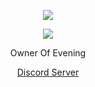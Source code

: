 <p align="center">  
<img src="[https://media.tenor.com/Pwn9ZYb7C2QAAAAi/gengar-pokemon.gif](https://www.icegif.com/wp-content/uploads/2022/12/icegif-1699.gif)">
</p>
    <p align="center">
  <img src="https://discord.c99.nl/widget/theme-4/312390329900990465.png"/>
</p>
<p align="center">
Owner Of Evening
<p align="center">
    <a href="https://discord.gg/oauth2">Discord Server</a>
